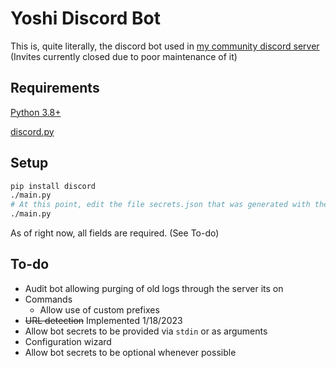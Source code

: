 # Yoshi Discord Bot

This is, quite literally, the discord bot used in [my community discord server](https://discord.gg/PktAw7N) (Invites currently closed due to poor maintenance of it)

## Requirements

[Python 3.8+](https://www.python.org/downloads/)

[discord.py](https://pypi.org/project/discord.py/)

## Setup

```bash
pip install discord
./main.py
# At this point, edit the file secrets.json that was generated with the appropriate tokens
./main.py
```

As of right now, all fields are required. (See To-do)

## To-do

- Audit bot allowing purging of old logs through the server its on
- Commands
  - Allow use of custom prefixes
- ~~URL detection~~ Implemented 1/18/2023
- Allow bot secrets to be provided via `stdin` or as arguments
- Configuration wizard
- Allow bot secrets to be optional whenever possible
